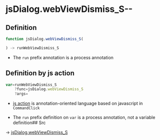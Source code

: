 # jsDialog.webViewDismiss_S--

## Definition

```js.js
function jsDialog.webViewDismiss_S(

) -> runWebViewDismiss_S
```

- The `run` prefix annotation is a process annotation
## Definition by js action

```js.js
var=runWebViewDismiss_S
	?func=jsDialog.webViewDismiss_S
	?args=

```

- [js action](#) is annotation-oriented language based on javascript in `CommandClick`

- The `run` prefix definition on `var` is a process annotation, not a variable definition## Src

-> [jsDialog.webViewDismiss_S](https://github.com/puutaro/CommandClick/blob/master/app/src/main/java/com/puutaro/commandclick/fragment_lib/terminal_fragment/js_interface/dialog/JsDialog.kt#L346)


